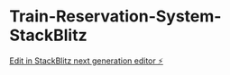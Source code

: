 # Train-Reservation-System-StackBlitz

[Edit in StackBlitz next generation editor ⚡️](https://stackblitz.com/~/github.com/Aditya-Chopra30/Train-Reservation-System-StackBlitz)